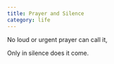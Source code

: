 ```yaml
---
title: Prayer and Silence
category: life
---
```


No loud or urgent prayer
can call it,

Only in silence
does it come.
